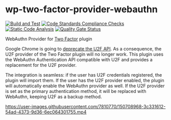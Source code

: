 # wp-two-factor-provider-webauthn

[![Build and Test](https://github.com/sjinks/wp-two-factor-provider-webauthn/actions/workflows/ci.yaml/badge.svg)](https://github.com/sjinks/wp-two-factor-provider-webauthn/actions/workflows/ci.yaml)
[![Code Standards Compliance Checks](https://github.com/sjinks/wp-two-factor-provider-webauthn/actions/workflows/lint.yaml/badge.svg)](https://github.com/sjinks/wp-two-factor-provider-webauthn/actions/workflows/lint.yaml)
[![Static Code Analysis](https://github.com/sjinks/wp-two-factor-provider-webauthn/actions/workflows/static-code-analysis.yml/badge.svg)](https://github.com/sjinks/wp-two-factor-provider-webauthn/actions/workflows/static-code-analysis.yml)
[![Quality Gate Status](https://sonarcloud.io/api/project_badges/measure?project=sjinks_wp-two-factor-provider-webauthn&metric=alert_status)](https://sonarcloud.io/summary/new_code?id=sjinks_wp-two-factor-provider-webauthn)

WebAuthn Provider for [Two Factor](https://github.com/WordPress/two-factor) plugin

Google Chrome is going to [deprecate the U2F API](https://groups.google.com/a/chromium.org/g/blink-dev/c/xHC3AtU_65A/m/yg20tsVFBAAJ). As a consequence, the U2F provider of the Two Factor plugin will no longer work. This plugin uses the WebAuthn Authentication API compatible with U2F and provides a replacement for the U2F provider.

The integration is seamless: if the user has U2F credentials registered, the plugin will import them. If the user has the U2F provider enabled, the plugin will automatically enable the WebAuthn provider as well. If the U2F provider is set as the primary authentication method, it will be replaced with WebAuthn, keeping U2F as a backup method.

https://user-images.githubusercontent.com/7810770/150708968-3c331612-54ad-4373-9d36-6ec064301755.mp4
